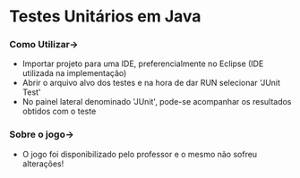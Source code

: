 # Testes Unitários em Java

### Como Utilizar->
* Importar projeto para uma IDE, preferencialmente no Eclipse (IDE utilizada na implementação)
* Abrir o arquivo alvo dos testes e na hora de dar RUN selecionar 'JUnit Test'
* No painel lateral denominado 'JUnit', pode-se acompanhar os resultados obtidos com o teste

### Sobre o jogo->
*  O jogo foi disponibilizado pelo professor e o mesmo não sofreu alterações!


